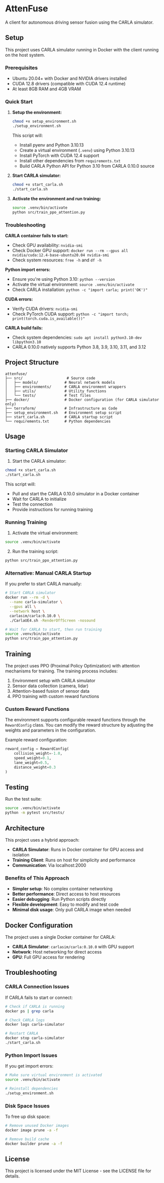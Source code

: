 # AttenFuse

A client for autonomous driving sensor fusion using the CARLA simulator.

## Setup

This project uses CARLA simulator running in Docker with the client running on the host system.

### Prerequisites

- Ubuntu 20.04+ with Docker and NVIDIA drivers installed
- CUDA 12.8 drivers (compatible with CUDA 12.4 runtime)
- At least 8GB RAM and 4GB VRAM

### Quick Start

1. **Setup the environment:**
   ```bash
   chmod +x setup_environment.sh
   ./setup_environment.sh
   ```

   This script will:
   - Install pyenv and Python 3.10.13
   - Create a virtual environment (`.venv`) using Python 3.10.13
   - Install PyTorch with CUDA 12.4 support
   - Install other dependencies from `requirements.txt`
   - Build CARLA Python API for Python 3.10 from CARLA 0.10.0 source

2. **Start CARLA simulator:**
   ```bash
   chmod +x start_carla.sh
   ./start_carla.sh
   ```

3. **Activate the environment and run training:**
   ```bash
   source .venv/bin/activate
   python src/train_ppo_attention.py
   ```

### Troubleshooting

**CARLA container fails to start:**
- Check GPU availability: `nvidia-smi`
- Check Docker GPU support: `docker run --rm --gpus all nvidia/cuda:12.4-base-ubuntu20.04 nvidia-smi`
- Check system resources: `free -h` and `df -h`

**Python import errors:**
- Ensure you're using Python 3.10: `python --version`
- Activate the virtual environment: `source .venv/bin/activate`
- Check CARLA installation: `python -c "import carla; print('OK')"`

**CUDA errors:**
- Verify CUDA drivers: `nvidia-smi`
- Check PyTorch CUDA support: `python -c "import torch; print(torch.cuda.is_available())"`

**CARLA build fails:**
- Check system dependencies: `sudo apt install python3.10-dev libpython3.10`
- CARLA 0.10.0 natively supports Python 3.8, 3.9, 3.10, 3.11, and 3.12

## Project Structure
```
attenfuse/
├── src/                    # Source code
│   ├── models/            # Neural network models
│   ├── environments/      # CARLA environment wrappers
│   ├── utils/             # Utility functions
│   └── tests/             # Test files
├── docker/                # Docker configuration (for CARLA simulator only)
├── terraform/             # Infrastructure as Code
├── setup_environment.sh   # Environment setup script
├── start_carla.sh         # CARLA startup script
└── requirements.txt       # Python dependencies
```

## Usage

### Starting CARLA Simulator
1. Start the CARLA simulator:
```bash
chmod +x start_carla.sh
./start_carla.sh
```

This script will:
- Pull and start the CARLA 0.10.0 simulator in a Docker container
- Wait for CARLA to initialize
- Test the connection
- Provide instructions for running training

### Running Training
1. Activate the virtual environment:
```bash
source .venv/bin/activate
```

2. Run the training script:
```bash
python src/train_ppo_attention.py
```

### Alternative: Manual CARLA Startup
If you prefer to start CARLA manually:
```bash
# Start CARLA simulator
docker run --rm -d \
  --name carla-simulator \
  --gpus all \
  --network host \
  carlasim/carla:0.10.0 \
  ./CarlaUE4.sh -RenderOffScreen -nosound

# Wait for CARLA to start, then run training
source .venv/bin/activate
python src/train_ppo_attention.py
```

## Training
The project uses PPO (Proximal Policy Optimization) with attention mechanisms for training. The training process includes:

1. Environment setup with CARLA simulator
2. Sensor data collection (camera, lidar)
3. Attention-based fusion of sensor data
4. PPO training with custom reward functions

### Custom Reward Functions
The environment supports configurable reward functions through the `RewardConfig` class. You can modify the reward structure by adjusting the weights and parameters in the configuration.

Example reward configuration:
```python
reward_config = RewardConfig(
    collision_weight=-1.0,
    speed_weight=0.1,
    lane_weight=0.5,
    distance_weight=0.3
)
```

## Testing
Run the test suite:
```bash
source .venv/bin/activate
python -m pytest src/tests/
```

## Architecture
This project uses a hybrid approach:
- **CARLA Simulator**: Runs in Docker container for GPU access and isolation
- **Training Client**: Runs on host for simplicity and performance
- **Communication**: Via localhost:2000

### Benefits of This Approach
- **Simpler setup**: No complex container networking
- **Better performance**: Direct access to host resources
- **Easier debugging**: Run Python scripts directly
- **Flexible development**: Easy to modify and test code
- **Minimal disk usage**: Only pull CARLA image when needed

## Docker Configuration
The project uses a single Docker container for CARLA:
- **CARLA Simulator**: `carlasim/carla:0.10.0` with GPU support
- **Network**: Host networking for direct access
- **GPU**: Full GPU access for rendering

## Troubleshooting

### CARLA Connection Issues
If CARLA fails to start or connect:
```bash
# Check if CARLA is running
docker ps | grep carla

# Check CARLA logs
docker logs carla-simulator

# Restart CARLA
docker stop carla-simulator
./start_carla.sh
```

### Python Import Issues
If you get import errors:
```bash
# Make sure virtual environment is activated
source .venv/bin/activate

# Reinstall dependencies
./setup_environment.sh
```

### Disk Space Issues
To free up disk space:
```bash
# Remove unused Docker images
docker image prune -a -f

# Remove build cache
docker builder prune -a -f
```

## License
This project is licensed under the MIT License - see the LICENSE file for details.
